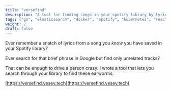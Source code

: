 ```yaml
---
title: "versefind"
description: "A tool for finding songs in your spotify library by lyrics"
tags: ["go", "elasticsearch", "docker", "spotify", "kubernetes", "react"]
weight: 2
draft: false
---
```


Ever remember a snatch of lyrics from a song you _know_ you have saved in your Spotify library?

Ever search for that brief phrase in Google but find only unrelated tracks?

That can be enough to drive a person crazy. I wrote a tool that lets you search through your library to find these earworms.

[https://versefind.vesey.tech](https://versefind.vesey.tech)
